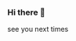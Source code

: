 ### Hi there 👋

<!--
**Victoooorrr/Victoooorrr** is a ✨ _special_ ✨ repository because its `README.md` (this file) appears on your GitHub profile.

Here are some ideas to get you started:

- 🔭 I’m currently working on making a rc car
- 🌱 I’m currently learning english
- 👯 I’m looking to collaborate on various projecst
- 🤔 I’m looking for help with internet
- 💬 Ask me about some fun facts
- 📫 How to reach me: sens me a text
- 😄 Pronouns: Vic
- ⚡ Fun fact: i run 20km yestarday
-->see you next times

